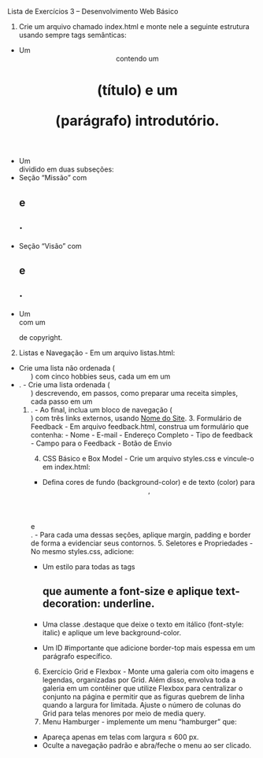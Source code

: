 Lista de Exercícios 3 – Desenvolvimento Web Básico

1. Crie um arquivo chamado index.html e monte nele a seguinte estrutura usando
sempre tags semânticas:
- Um <header> contendo um <h1> (título) e um <p> (parágrafo) introdutório.
- Um <main> dividido em duas subseções:
- Seção “Missão” com <h2> e <p>.
- Seção “Visão” com <h2> e <p>.
- Um <footer> com um <p> de copyright.
2. Listas e Navegação - Em um arquivo listas.html:
- Crie uma lista não ordenada (<ul>) com cinco hobbies seus, cada um em um
<li>.
- Crie uma lista ordenada (<ol>) descrevendo, em passos, como preparar uma
receita simples, cada passo em um <li>.
- Ao final, inclua um bloco de navegação (<nav>) com três links externos,
usando <a href="URL_DO_SITE">Nome do Site</a>.
3. Formulário de Feedback - Em arquivo feedback.html, construa um formulário
que contenha:
- Nome
- E-mail
- Endereço Completo
- Tipo de feedback
- Campo para o Feedback
- Botão de Envio

4. CSS Básico e Box Model - Crie um arquivo styles.css e vincule-o em
index.html:
- Defina cores de fundo (background-color) e de texto (color) para <header>,
<main> e <footer>.
- Para cada uma dessas seções, aplique margin, padding e border de forma a
evidenciar seus contornos.
5. Seletores e Propriedades - No mesmo styles.css, adicione:

- Um estilo para todas as tags <h2> que aumente a font-size e aplique text-
decoration: underline.

- Uma classe .destaque que deixe o texto em itálico (font-style: italic) e aplique
um leve background-color.

- Um ID #importante que adicione border-top mais espessa em um parágrafo
específico.
6. Exercício Grid e Flexbox - Monte uma galeria com oito imagens e legendas,
organizadas por Grid. Além disso, envolva toda a galeria em um contêiner que
utilize Flexbox para centralizar o conjunto na página e permitir que as figuras
quebrem de linha quando a largura for limitada. Ajuste o número de colunas do
Grid para telas menores por meio de media query.
7. Menu Hamburger - implemente um menu “hamburger” que:
- Apareça apenas em telas com largura ≤ 600 px.
- Oculte a navegação padrão e abra/feche o menu ao ser clicado.